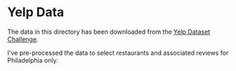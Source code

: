 # Yelp Data

The data in this directory has been downloaded from the [Yelp Dataset Challenge](https://www.yelp.com/dataset/).

I've pre-processed the data to select restaurants and associated reviews for Philadelphia only.
